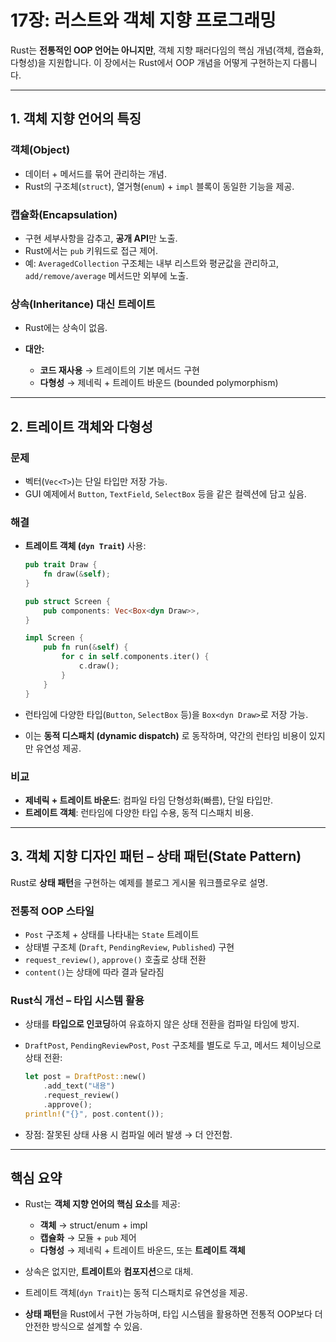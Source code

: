# 17장: 러스트와 객체 지향 프로그래밍

Rust는 **전통적인 OOP 언어는 아니지만**, 객체 지향 패러다임의 핵심 개념(객체, 캡슐화, 다형성)을 지원합니다. 이 장에서는 Rust에서 OOP 개념을 어떻게 구현하는지 다룹니다.

---

## 1. 객체 지향 언어의 특징

### 객체(Object)

* 데이터 + 메서드를 묶어 관리하는 개념.
* Rust의 구조체(`struct`), 열거형(`enum`) + `impl` 블록이 동일한 기능을 제공.

### 캡슐화(Encapsulation)

* 구현 세부사항을 감추고, **공개 API**만 노출.
* Rust에서는 `pub` 키워드로 접근 제어.
* 예: `AveragedCollection` 구조체는 내부 리스트와 평균값을 관리하고, `add/remove/average` 메서드만 외부에 노출.

### 상속(Inheritance) 대신 트레이트

* Rust에는 상속이 없음.
* **대안:**

    * **코드 재사용** → 트레이트의 기본 메서드 구현
    * **다형성** → 제네릭 + 트레이트 바운드 (bounded polymorphism)

---

## 2. 트레이트 객체와 다형성

### 문제

* 벡터(`Vec<T>`)는 단일 타입만 저장 가능.
* GUI 예제에서 `Button`, `TextField`, `SelectBox` 등을 같은 컬렉션에 담고 싶음.

### 해결

* **트레이트 객체 (`dyn Trait`)** 사용:

  ```rust
  pub trait Draw {
      fn draw(&self);
  }

  pub struct Screen {
      pub components: Vec<Box<dyn Draw>>,
  }

  impl Screen {
      pub fn run(&self) {
          for c in self.components.iter() {
              c.draw();
          }
      }
  }
  ```
* 런타임에 다양한 타입(`Button`, `SelectBox` 등)을 `Box<dyn Draw>`로 저장 가능.
* 이는 **동적 디스패치 (dynamic dispatch)** 로 동작하며, 약간의 런타임 비용이 있지만 유연성 제공.

### 비교

* **제네릭 + 트레이트 바운드**: 컴파일 타임 단형성화(빠름), 단일 타입만.
* **트레이트 객체**: 런타임에 다양한 타입 수용, 동적 디스패치 비용.

---

## 3. 객체 지향 디자인 패턴 – 상태 패턴(State Pattern)

Rust로 **상태 패턴**을 구현하는 예제를 블로그 게시물 워크플로우로 설명.

### 전통적 OOP 스타일

* `Post` 구조체 + 상태를 나타내는 `State` 트레이트
* 상태별 구조체 (`Draft`, `PendingReview`, `Published`) 구현
* `request_review()`, `approve()` 호출로 상태 전환
* `content()`는 상태에 따라 결과 달라짐

### Rust식 개선 – 타입 시스템 활용

* 상태를 **타입으로 인코딩**하여 유효하지 않은 상태 전환을 컴파일 타임에 방지.
* `DraftPost`, `PendingReviewPost`, `Post` 구조체를 별도로 두고, 메서드 체이닝으로 상태 전환:

  ```rust
  let post = DraftPost::new()
      .add_text("내용")
      .request_review()
      .approve();
  println!("{}", post.content());
  ```
* 장점: 잘못된 상태 사용 시 컴파일 에러 발생 → 더 안전함.

---

## 핵심 요약

* Rust는 **객체 지향 언어의 핵심 요소**를 제공:

    * **객체** → struct/enum + impl
    * **캡슐화** → 모듈 + `pub` 제어
    * **다형성** → 제네릭 + 트레이트 바운드, 또는 **트레이트 객체**
* 상속은 없지만, **트레이트**와 **컴포지션**으로 대체.
* 트레이트 객체(`dyn Trait`)는 동적 디스패치로 유연성을 제공.
* **상태 패턴**을 Rust에서 구현 가능하며, 타입 시스템을 활용하면 전통적 OOP보다 더 안전한 방식으로 설계할 수 있음.
